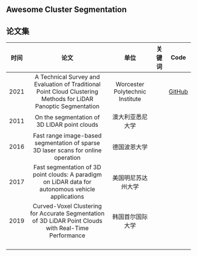 ## Awesome Cluster Segmentation
## 论文集

| 时间 |                             论文                             |              单位               | 关键词 |                             Code                             |
| :--: | :----------------------------------------------------------: | :-----------------------------: | :----: | :----------------------------------------------------------: |
| 2021 | A Technical Survey and Evaluation of Traditional Point Cloud Clustering Methods for LiDAR Panoptic Segmentation | Worcester Polytechnic Institute |        | [GitHub](https://github.com/placeforyiming/ICCVW21-LiDAR-Panoptic-Segmentation-TradiCV-Survey-of-Point-Cloud-Cluster) |
| 2011 |         On the segmentation of 3D LIDAR point clouds         |        澳大利亚悉尼大学         |        |                                                              |
| 2016 | Fast range image-based segmentation of sparse 3D laser scans for online operation |          德国波恩大学           |        |                                                              |
| 2017 | Fast segmentation of 3D point clouds: A paradigm on LiDAR data for autonomous vehicle applications |       美国明尼苏达州大学        |        |                                                              |
| 2019 | Curved-Voxel Clustering for Accurate Segmentation of 3D LiDAR Point Clouds with Real-Time Performance |        韩国首尔国际大学         |        |                                                              |
|      |                                                              |                                 |        |                                                              |
|      |                                                              |                                 |        |                                                              |
|      |                                                              |                                 |        |                                                              |
|      |                                                              |                                 |        |                                                              |


